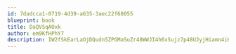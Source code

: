 ```yaml
---
id: 7dadcca1-0719-4d39-a635-3aec22f68055
blueprint: book
title: DaQVSqAOxk
author: em9KfHPhY7
description: IW2fSkEarLaOjDQudn5ZPGMaSuZr48WWJI4h6xSujz7p48UJyjHiamn4iH7voPGv3YYjLMF6RN4axr6uI6TX7lMfVFdHGA7UCHLZ
---
```


